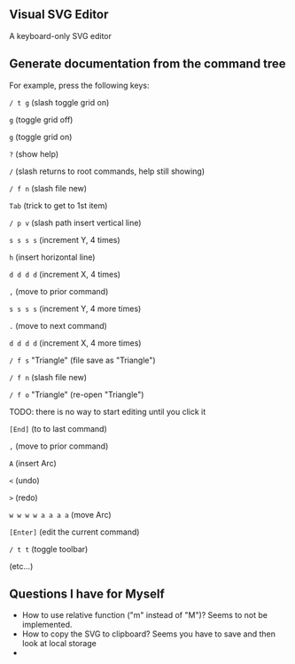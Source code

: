 ## Visual SVG Editor

A keyboard-only SVG editor

## Generate documentation from the command tree

For example, press the following keys:

`/ t g` (slash toggle grid on)

`g` (toggle grid off)

`g` (toggle grid on)

`?` (show help)

`/` (slash returns to root commands, help still showing)

`/ f n` (slash file new)

`Tab` (trick to get to 1st item)

`/ p v` (slash path insert vertical line)

`s s s s` (increment Y, 4 times)

`h` (insert horizontal line)

`d d d d` (increment X, 4 times)

`,` (move to prior command)

`s s s s` (increment Y, 4 more times)

`.` (move to next command)

`d d d d` (increment X, 4 more times)

`/ f s` "Triangle" (file save as "Triangle")

`/ f n` (slash file new)

`/ f o` "Triangle" (re-open "Triangle")

TODO: there is no way to start editing until you click it

`[End]` (to to last command)

`,` (move to prior command)

`A` (insert Arc)

`<` (undo)

`>` (redo)

`w w w w a a a a` (move Arc)

`[Enter]` (edit the current command)

`/ t t` (toggle toolbar)

(etc...)

## Questions I have for Myself

- How to use relative function ("m" instead of "M")? Seems to not be implemented.
- How to copy the SVG to clipboard? Seems you have to save and then look at local storage
-
